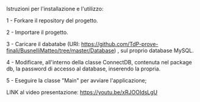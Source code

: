 Istruzioni per l'installazione e l'utilizzo:

1 - Forkare il repository del progetto.

2 - Importare il progetto.

3 - Caricare il dabatabe (URI: https://github.com/TdP-prove-finali/BusnelliMatteo/tree/master/Database) , sul proprio database MySQL.

4 - Modificare, all'interno della classe ConnectDB, contenuta nel package db, la password di accesso al database, inserendo la propria.

5 - Eseguire la classe "Main" per avviare l'applicazione;

LINK al video presentazione: https://youtu.be/xRJOOIdsLgU
